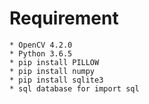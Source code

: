 # Requirement
	* OpenCV 4.2.0
	* Python 3.6.5
	* pip install PILLOW
	* pip install numpy
	* pip install sqlite3
	* sql database for import sql
